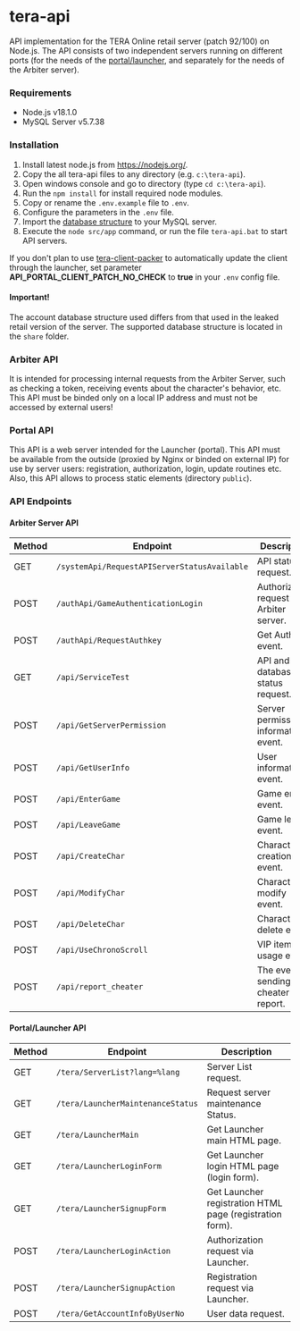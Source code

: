 # tera-api

API implementation for the TERA Online retail server (patch 92/100) on Node.js. The API consists of two independent servers running on different ports (for the needs of the [portal/launcher](https://github.com/justkeepquiet/tera-launcher), and separately for the needs of the Arbiter server).

### Requirements

* Node.js v18.1.0
* MySQL Server v5.7.38

### Installation

1. Install latest node.js from https://nodejs.org/.
2. Copy the all tera-api files to any directory (e.g. `c:\tera-api`).
3. Open windows console and go to directory (type `cd c:\tera-api`).
4. Run the `npm install` for install required node modules.
5. Copy or rename the `.env.example` file to `.env`.
6. Configure the parameters in the `.env` file.
7. Import the [database structure](share/accountdb.sql) to your MySQL server.
8. Execute the `node src/app` command, or run the file `tera-api.bat` to start API servers.

If you don't plan to use [tera-client-packer](https://github.com/justkeepquiet/tera-client-packer) to automatically update the client through the launcher, set parameter **API_PORTAL_CLIENT_PATCH_NO_CHECK** to **true** in your `.env` config file.

#### Important!

The account database structure used differs from that used in the leaked retail version of the server. The supported database structure is located in the `share` folder.

### Arbiter API

It is intended for processing internal requests from the Arbiter Server, such as checking a token, receiving events about the character's behavior, etc.
This API must be binded only on a local IP address and must not be accessed by external users!

### Portal API

This API is a web server intended for the Launcher (portal). This API must be available from the outside (proxied by Nginx or binded on external IP) for use by server users: registration, authorization, login, update routines etc.
Also, this API allows to process static elements (directory `public`).

### API Endpoints

#### Arbiter Server API

Method | Endpoint | Description
--- | --- | ---
GET | `/systemApi/RequestAPIServerStatusAvailable` | API status request.
POST | `/authApi/GameAuthenticationLogin` | Authorization request via Arbiter server.
POST | `/authApi/RequestAuthkey` | Get Auth Key event.
GET | `/api/ServiceTest` | API and database status request.
POST | `/api/GetServerPermission` | Server permission information event.
POST | `/api/GetUserInfo` | User information event.
POST | `/api/EnterGame` | Game enter event.
POST | `/api/LeaveGame` | Game leave event.
POST | `/api/CreateChar` | Character creation event.
POST | `/api/ModifyChar` | Character modify event.
POST | `/api/DeleteChar` | Character delete event.
POST | `/api/UseChronoScroll` | VIP item usage event.
POST | `/api/report_cheater` | The event of sending a cheater report.

#### Portal/Launcher API

Method | Endpoint | Description
--- | --- | ---
GET | `/tera/ServerList?lang=%lang` | Server List request.
GET | `/tera/LauncherMaintenanceStatus` | Request server maintenance Status.
GET | `/tera/LauncherMain` | Get Launcher main HTML page.
GET | `/tera/LauncherLoginForm` | Get Launcher login HTML page (login form).
GET | `/tera/LauncherSignupForm` | Get Launcher registration HTML page (registration form).
POST | `/tera/LauncherLoginAction` | Authorization request via Launcher.
POST | `/tera/LauncherSignupAction` | Registration request via Launcher.
POST | `/tera/GetAccountInfoByUserNo` | User data request.
